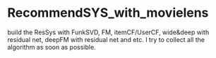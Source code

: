 # RecommendSYS_with_movielens
build the ResSys with FunkSVD, FM, itemCF/UserCF, wide&amp;deep with residual net, deepFM with residual net and etc. I try to collect all the algorithm as soon as possible.
